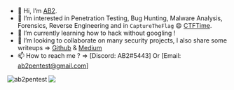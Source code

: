 - 👋 Hi, I’m [AB2](https://twitter.com/ab2pentest).
- 👀 I’m interested in Penetration Testing, Bug Hunting, Malware Analysis, Forensics, Reverse Engineering and in `CaptureTheFlag` :smile: [CTFTime](https://ctftime.org/user/110409).
- 🌱 I’m currently learning how to hack without googling !
- 💞️ I’m looking to collaborate on many security projects, I also share some writeups => [Github](https://github.com/ab2pentest/ctfwriteups) & [Medium](https://medium.com/@ab2pentest)
- 📫 How to reach me ? => [Discord: AB2#5443] Or [Email: ab2pentest@gmail.com]

<!---
ab2pentest/ab2pentest is a ✨ special ✨ repository because its `README.md` (this file) appears on your GitHub profile.
You can click the Preview link to take a look at your changes.
--->

<p><img align="left" src="https://github-readme-stats.vercel.app/api/top-langs?username=ab2pentest&show_icons=true&hide_border=false&locale=en&layout=compact&theme=dark&exclude_repo=Wappalyzer4Docker" alt="ab2pentest" /></p>

![](https://komarev.com/ghpvc/?username=ab2pentest&color=grey)
